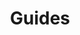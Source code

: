 ---
layout: redirect.njk
tags: page
key: guides_de
title: Guides
redirect: /de/guidelines/guides/sap/
parent: guidelines_de
order: 3
---